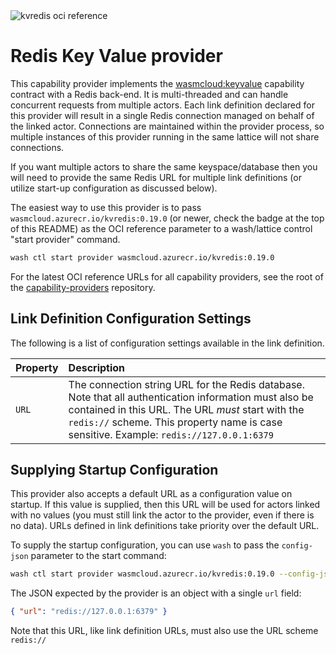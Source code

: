 <img alt='kvredis oci reference' src='https://img.shields.io/endpoint?url=https%3A%2F%2Fdamp-firefly-3711.cosmonic.app%2Fkvredis' />

# Redis Key Value provider

This capability provider implements the [wasmcloud:keyvalue](https://github.com/wasmCloud/interfaces/tree/main/keyvalue) capability contract with a Redis back-end. It is multi-threaded and can handle concurrent requests from multiple actors. Each link definition declared for this provider will result in a single Redis connection managed on behalf of the linked actor. Connections are maintained within the provider process, so multiple instances of this provider running in the same lattice will not share connections.

If you want multiple actors to share the same keyspace/database then you will need to provide the same Redis URL for multiple link definitions (or utilize start-up configuration as discussed below).

The easiest way to use this provider is to pass `wasmcloud.azurecr.io/kvredis:0.19.0` (or newer, check the badge at the top of this README) as the OCI reference parameter to a wash/lattice control "start provider" command. 

```bash
wash ctl start provider wasmcloud.azurecr.io/kvredis:0.19.0
```

For the latest OCI reference URLs for all capability providers, see the root of the [capability-providers](https://github.com/wasmCloud/capability-providers) repository.

## Link Definition Configuration Settings

The following is a list of configuration settings available in the link definition.

| Property | Description                                                                                                                   |
| :------- | :---------------------------------------------------------------------------------------------------------------------------- |
| `URL`    | The connection string URL for the Redis database. Note that all authentication information must also be contained in this URL. The URL _must_ start with the `redis://` scheme. This property name is case sensitive. Example: `redis://127.0.0.1:6379` |

## Supplying Startup Configuration

This provider also accepts a default URL as a configuration value on startup. If this value is supplied, then this URL will be used for actors linked with no values (you must still link the actor to the provider, even if there is no data). URLs defined in link definitions take priority over the default URL.

To supply the startup configuration, you can use `wash` to pass the `config-json` parameter to the start command:

```bash
wash ctl start provider wasmcloud.azurecr.io/kvredis:0.19.0 --config-json /path/to/config.json
```

The JSON expected by the provider is an object with a single `url` field: 
```json
{ "url": "redis://127.0.0.1:6379" }
```

Note that this URL, like link definition URLs, must also use the URL scheme `redis://`

